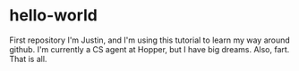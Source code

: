 # hello-world
First repository
I'm Justin, and I'm using this tutorial to learn my way around github. 
I'm currently a CS agent at Hopper, but I have big dreams. 
Also, fart.
That is all. 

